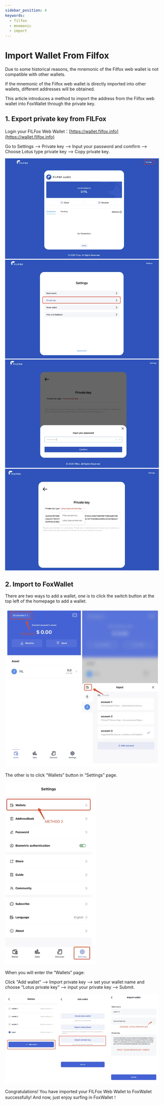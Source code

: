 ```yaml
---
sidebar_position: 4
keywords:
  - filfox
  - mnemonic
  - import
---
```


# Import Wallet From Filfox
Due to some historical reasons, the mnemonic of the Filfox web wallet is not compatible with other wallets. 

If the mnemonic of the Filfox web wallet is directly imported into other wallets, different addresses will be obtained.

This article introduces a method to import the address from the Filfox web wallet into FoxWallet through the private key.

## 1. Export private key from FILFox

Login your FILFox Web Wallet：[https://wallet.filfox.info](https://wallet.filfox.info)

Go to Settings —> Private key —> Input your password and comfirm —> Choose Lotus type private key —> Copy private key.

![](../img/filfox-export-0.webp)
![](../img/filfox-export-1.webp)
![](../img/filfox-export-2.webp)
![](../img/filfox-export-3.webp)

## 2. Import to FoxWallet

There are two ways to add a wallet, one is to click the switch button at the top left of the homepage to add a wallet. 

![](../img/add-wallet-1.webp)

The other is to click “Wallets” button in “Settings” page.

![](../img/add-wallet-2.webp)

When you will enter the “Wallets” page:

Click "Add wallet" —> Import private key —> set your wallet name and choose “Lotus private key” —> input your private key —> Submit.

![](../img/import-lotus.webp)

Congratulations! You have imported your FILFox Web Wallet to FoxWallet successfully! And now, just enjoy surfing in FoxWallet！
